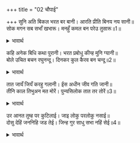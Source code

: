 +++
title = "02 चौपाई"

+++
सुनि अति बिकल भरत बर बानी। आरति प्रीति बिनय नय सानी॥  
सोक मगन सब सभाँ खभारू। मनहुँ कमल बन परेउ तुसारू॥1॥  

<details><summary>भावार्थ</summary>

अत्यन्त व्याकुल तथा दुःख, प्रेम, विनय और नीति में सनी हुई भरतजी की श्रेष्ठ वाणी सुनकर सब लोग शोक में मग्न हो गए, सारी सभा में विषाद छा गया। मानो कमल के वन पर पाला पड गया हो॥1॥  
</details>

कहि अनेक बिधि कथा पुरानी। भरत प्रबोधु कीन्ह मुनि ग्यानी॥  
बोले उचित बचन रघुनन्दू। दिनकर कुल कैरव बन चन्दू॥2॥  

<details><summary>भावार्थ</summary>

तब ज्ञानी मुनि वशिष्ठजी ने अनेक प्रकार की पुरानी (ऐतिहासिक) कथाएँ कहकर भरतजी का समाधान किया। फिर सूर्यकुल रूपी कुमुदवन के प्रफुल्लित करने वाले चन्द्रमा श्री रघुनन्दन उचित वचन बोले-॥2॥  
</details>

तात जायँ जियँ करहु गलानी। ईस अधीन जीव गति जानी॥  
तीनि काल तिभुअन मत मोरें। पुन्यसिलोक तात तर तोरें॥3॥  

<details><summary>भावार्थ</summary>

हे तात! तुम अपने हृदय में व्यर्थ ही ग्लानि करते हो। जीव की गति को ईश्वर के अधीन जानो। मेरे मत में (भूत, भविष्य, वर्तमान) तीनों कालों और (स्वर्ग, पृथ्वी और पाताल) तीनों लोकों के सब पुण्यात्मा पुरुष तुम से नीचे हैं॥3॥  
</details>

उर आनत तुम्ह पर कुटिलाई। जाइ लोकु परलोकु नसाई॥  
दोसु देहिं जननिहि जड तेई। जिन्ह गुर साधु सभा नहिं सेई॥4॥  

<details><summary>भावार्थ</summary>

हृदय में भी तुम पर कुटिलता का आरोप करने से यह लोक (यहाँ के सुख, यश आदि) बिगड जाता है और परलोक भी नष्ट हो जाता है (मरने के बाद भी अच्छी गति नहीं मिलती)। माता कैकेयी को तो वे ही मूर्ख दोष देते हैं, जिन्होन्ने गुरु और साधुओं की सभा का सेवन नहीं किया है॥4॥  
</details>

